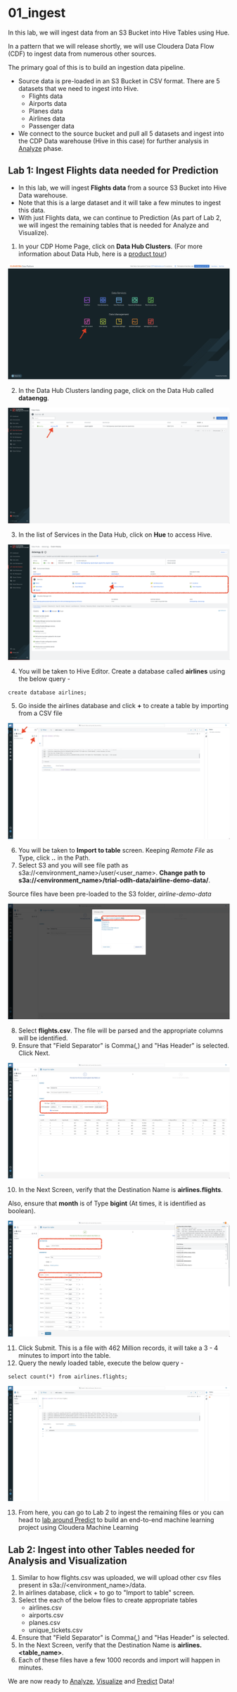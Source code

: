 # 01_ingest

In this lab, we will ingest data from an S3 Bucket into Hive Tables using Hue. 

In a pattern that we will release shortly, we will use Cloudera Data Flow (CDF) to ingest data from numerous other sources. 

The primary goal of this is to build an ingestion data pipeline.
- Source data is pre-loaded in an S3 Bucket in CSV format. There are 5 datasets that we need to ingest into Hive.
    - Flights data
    - Airports data
    - Planes data
    - Airlines data
    - Passenger data
- We connect to the source bucket and pull all 5 datasets and ingest into the CDP Data warehouse (Hive in this case) for further analysis in [Analyze](02_analyze.md) phase.

## Lab 1: Ingest Flights data needed for Prediction

- In this lab, we will ingest **Flights data** from a source S3 Bucket into Hive Data warehouse. 
- Note that this is a large dataset and it will take a few minutes to ingest this data. 
- With just Flights data, we can continue to Prediction (As part of Lab 2, we will ingest the remaining tables that is needed for Analyze and Visualize).

1. In your CDP Home Page, click on **Data Hub Clusters**. (For more information about Data Hub, here is a [product tour](https://www.cloudera.com/products/data-hub/cdp-tour-data-hub.html))

![Screen_Shot_2023_04_23_at_2_27_29_PM.png](images/Screen_Shot_2023_04_23_at_2_27_29_PM.png)

2. In the Data Hub Clusters landing page, click on the Data Hub called **dataengg**. 

![Screen_Shot_2023_04_23_at_2_28_05_PM.png](images/Screen_Shot_2023_04_23_at_2_28_05_PM.png)

3. In the list of Services in the Data Hub, click on **Hue** to access Hive.

![Screen_Shot_2023_04_23_at_2_28_36_PM.png](images/Screen_Shot_2023_04_23_at_2_28_36_PM.png)

4. You will be taken to Hive Editor. Create a database called **airlines** using the below query - 

```
create database airlines;
```
5. Go inside the airlines database and click **+** to create a table by importing from a CSV file

![Screen_Shot_2023_04_23_at_2_35_16_PM.png](images/Screen_Shot_2023_04_23_at_2_35_16_PM.png)

6. You will be taken to **Import to table** screen. Keeping _Remote File_ as Type, click **..** in the Path. 
7. Select S3 and you will see file path as s3a://<environment_name>/user/<user_name>. **Change path to s3a://<environment_name>/trial-odlh-data/airline-demo-data/**.

Source files have been pre-loaded to the S3 folder, _airline-demo-data_

![Screen_Shot_2023_04_23_at_2_36_50_PM.png](images/Screen_Shot_2023_04_23_at_2_36_50_PM.png)

8. Select **flights.csv**. The file will be parsed and the appropriate columns will be identified. 
9. Ensure that "Field Separator" is Comma(,) and "Has Header" is selected. Click Next.

![Screen_Shot_2023_04_23_at_2_52_46_PM.png](images/Screen_Shot_2023_04_23_at_2_52_46_PM.png)

10. In the Next Screen, verify that the Destination Name is **airlines.flights**. 

Also, ensure that **month** is of Type **bigint** (At times, it is identified as boolean). 

![Screen_Shot_2023_04_23_at_2_55_57_PM.png](images/Screen_Shot_2023_04_23_at_2_55_57_PM.png)

11. Click Submit. This is a file with 462 Million records, it will take a 3 - 4 minutes to import into the table. 
12. Query the newly loaded table, execute the below query - 

```
select count(*) from airlines.flights;
```

![Screen_Shot_2023_04_23_at_3_00_32_PM.png](images/Screen_Shot_2023_04_23_at_3_00_32_PM.png)

13. From here, you can go to Lab 2 to ingest the remaining files or you can head to [lab around Predict](04_predict.md) to build an end-to-end machine learning project using Cloudera Machine Learning

## Lab 2: Ingest into other Tables needed for Analysis and Visualization

1. Similar to how flights.csv was uploaded, we will upload other csv files present in s3a://<environment_name>/data.
2. In airlines database, click + to go to "Import to table" screen.
3. Select the each of the below files to create appropriate tables
    - airlines.csv
    - airports.csv
    - planes.csv
    - unique_tickets.csv
4. Ensure that "Field Separator" is Comma(,) and "Has Header" is selected.
5. In the Next Screen, verify that the Destination Name is **airlines.<table_name>**.
6. Each of these files have a few 1000 records and import will happen in minutes.

We are now ready to [Analyze](02_analyze.md), [Visualize](03_visualize.md) and [Predict](04_predict.md) Data!
